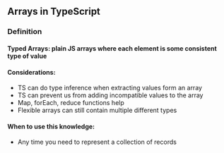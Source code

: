 ## Arrays in TypeScript

### Definition

#### Typed Arrays: plain JS arrays where each element is some consistent type of value

#### Considerations:

- TS can do type inference when extracting values form an array
- TS can prevent us from adding incompatible values to the array
- Map, forEach, reduce functions help
- Flexible arrays can still contain multiple different types

#### When to use this knowledge:

- Any time you need to represent a collection of records
